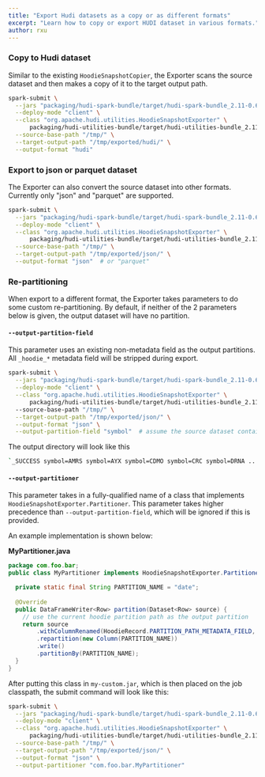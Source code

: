 ```yaml
---
title: "Export Hudi datasets as a copy or as different formats"
excerpt: "Learn how to copy or export HUDI dataset in various formats."
author: rxu
---
```


### Copy to Hudi dataset

Similar to the existing  `HoodieSnapshotCopier`, the Exporter scans the source dataset and then makes a copy of it to the target output path.

```bash
spark-submit \
  --jars "packaging/hudi-spark-bundle/target/hudi-spark-bundle_2.11-0.6.0-SNAPSHOT.jar" \
  --deploy-mode "client" \
  --class "org.apache.hudi.utilities.HoodieSnapshotExporter" \
      packaging/hudi-utilities-bundle/target/hudi-utilities-bundle_2.11-0.6.0-SNAPSHOT.jar \
  --source-base-path "/tmp/" \
  --target-output-path "/tmp/exported/hudi/" \
  --output-format "hudi"
```

### Export to json or parquet dataset
The Exporter can also convert the source dataset into other formats. Currently only "json" and "parquet" are supported.

```bash
spark-submit \
  --jars "packaging/hudi-spark-bundle/target/hudi-spark-bundle_2.11-0.6.0-SNAPSHOT.jar" \
  --deploy-mode "client" \
  --class "org.apache.hudi.utilities.HoodieSnapshotExporter" \
      packaging/hudi-utilities-bundle/target/hudi-utilities-bundle_2.11-0.6.0-SNAPSHOT.jar \
  --source-base-path "/tmp/" \
  --target-output-path "/tmp/exported/json/" \
  --output-format "json"  # or "parquet"
```

### Re-partitioning

When export to a different format, the Exporter takes parameters to do some custom re-partitioning. By default, if neither of the 2 parameters below is given, the output dataset will have no partition.

#### `--output-partition-field`

This parameter uses an existing non-metadata field as the output partitions. All  `_hoodie_*`  metadata field will be stripped during export.

```bash
spark-submit \
  --jars "packaging/hudi-spark-bundle/target/hudi-spark-bundle_2.11-0.6.0-SNAPSHOT.jar" \
  --deploy-mode "client" \
  --class "org.apache.hudi.utilities.HoodieSnapshotExporter" \
      packaging/hudi-utilities-bundle/target/hudi-utilities-bundle_2.11-0.6.0-SNAPSHOT.jar \  
  --source-base-path "/tmp/" \
  --target-output-path "/tmp/exported/json/" \
  --output-format "json" \
  --output-partition-field "symbol"  # assume the source dataset contains a field `symbol`
```

The output directory will look like this

```bash
`_SUCCESS symbol=AMRS symbol=AYX symbol=CDMO symbol=CRC symbol=DRNA ...`
```

#### `--output-partitioner`

This parameter takes in a fully-qualified name of a class that implements  `HoodieSnapshotExporter.Partitioner`. This parameter takes higher precedence than  `--output-partition-field`, which will be ignored if this is provided.

An example implementation is shown below:

**MyPartitioner.java**

```java
package com.foo.bar;
public class MyPartitioner implements HoodieSnapshotExporter.Partitioner {

  private static final String PARTITION_NAME = "date";
 
  @Override
  public DataFrameWriter<Row> partition(Dataset<Row> source) {
    // use the current hoodie partition path as the output partition
    return source
        .withColumnRenamed(HoodieRecord.PARTITION_PATH_METADATA_FIELD, PARTITION_NAME)
        .repartition(new Column(PARTITION_NAME))
        .write()
        .partitionBy(PARTITION_NAME);
  }
}
```

After putting this class in `my-custom.jar`, which is then placed on the job classpath, the submit command will look like this:

```bash
spark-submit \
  --jars "packaging/hudi-spark-bundle/target/hudi-spark-bundle_2.11-0.6.0-SNAPSHOT.jar,my-custom.jar" \
  --deploy-mode "client" \
  --class "org.apache.hudi.utilities.HoodieSnapshotExporter" \
      packaging/hudi-utilities-bundle/target/hudi-utilities-bundle_2.11-0.6.0-SNAPSHOT.jar \
  --source-base-path "/tmp/" \
  --target-output-path "/tmp/exported/json/" \
  --output-format "json" \
  --output-partitioner "com.foo.bar.MyPartitioner"

```

